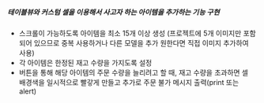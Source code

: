 ##### 테이블뷰와 커스텀 셀을 이용해서 사고자 하는 아이템을 추가하는 기능 구현

- 스크롤이 가능하도록 아이템을 최소 15개 이상 생성 (프로젝트에 5개 이미지만 포함되어 있으므로 중복 사용하거나 다른 모델을 추가 원한다면 직접 이미지 추가하여 사용)
- 각 아이템은 한정된 재고 수량을 가지도록 설정
- 버튼을 통해 해당 아이템의 주문 수량을 늘리려고 할 때, 재고 수량을 초과하면 셀 배경색을 일시적으로 빨갛게 만들고 추가로 주문 불가 메시지 출력(print 또는 alert)

